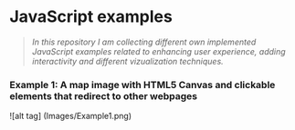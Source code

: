 # JavaScript examples

><i>In this repository I am collecting different own implemented JavaScript examples related to enhancing user experience, adding interactivity and different vizualization techniques.</i>

### Example 1: A map image with HTML5 Canvas and clickable elements that redirect to other webpages

![alt tag] (Images/Example1.png)
